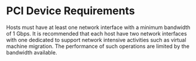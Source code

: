 # PCI Device Requirements

Hosts must have at least one network interface with a minimum bandwidth of 1 Gbps. It is recommended that each host have two network interfaces with one dedicated to support network intensive activities such as virtual machine migration. The performance of such operations are limited by the bandwidth available.
